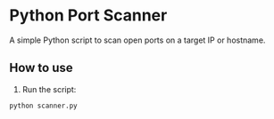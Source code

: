 
# Python Port Scanner

A simple Python script to scan open ports on a target IP or hostname.

## How to use

1. Run the script:

```bash
python scanner.py
